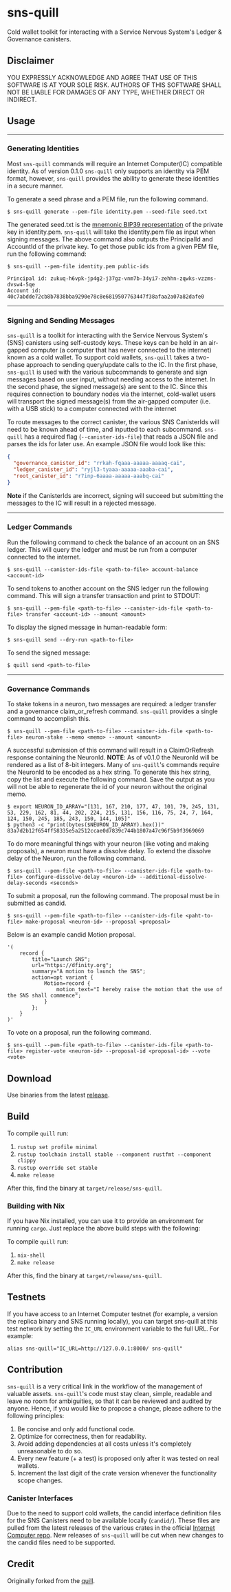 # sns-quill

Cold wallet toolkit for interacting with a Service Nervous System's Ledger & Governance canisters.

## Disclaimer

YOU EXPRESSLY ACKNOWLEDGE AND AGREE THAT USE OF THIS SOFTWARE IS AT YOUR SOLE RISK.
AUTHORS OF THIS SOFTWARE SHALL NOT BE LIABLE FOR DAMAGES OF ANY TYPE, WHETHER DIRECT OR INDIRECT.

## Usage

---

### Generating Identities

Most `sns-quill` commands will require an Internet Computer(IC) compatible identity. As of version 0.1.0 `sns-quill` only
supports an identity via PEM format, however, `sns-quill` provides the ability to generate these identities in a secure
manner.

To generate a seed phrase and a PEM file, run the following command.

```shell
$ sns-quill generate --pem-file identity.pem --seed-file seed.txt
```

The generated seed.txt is the [mnemonic BIP39 representation](https://en.wikipedia.org/wiki/Bitcoin_Improvement_Proposals#BIP39) of the private key in identity.pem. `sns-quill` will take
the identity.pem file as input when signing messages. The above command also outputs the PrincipalId and AccountId of
the private key. To get those public ids from a given PEM file, run the following command:

```shell
$ sns-quill --pem-file identity.pem public-ids

Principal id: zukuq-h6vpk-jp4g2-j37gz-vnm7b-34yi7-zehhn-zqwks-vzzms-dvsw4-5qe
Account id: 40c7abdde72cb8b7838bba9290e78c8e6819507763447f38afaa2a07a82dafe0
```

---

### Signing and Sending Messages

`sns-quill` is a toolkit for interacting with the Service Nervous System's (SNS) canisters using self-custody keys. These
keys can be held in an air-gapped computer (a computer that has never connected to the internet) known as a cold wallet.
To support cold wallets, `sns-quill` takes a two-phase approach to sending query/update calls to the IC.
In the first phase, `sns-quill` is used with the various subcommands to generate and sign messages based on user input,
without needing access to the internet. In the second phase, the signed message(s) are sent to the IC.
Since this requires connection to boundary nodes via the internet, cold-wallet users will transport the signed message(s) from the
air-gapped computer (i.e. with a USB stick) to a computer connected with the internet

To route messages to the correct canister, the various SNS CanisterIds will need to be known ahead of time, and
inputted to each subcommand. `sns-quill` has a required flag (`--canister-ids-file`) that reads a JSON file and
parses the ids for later use. An example JSON file would look like this:

```json
{
  "governance_canister_id": "rrkah-fqaaa-aaaaa-aaaaq-cai",
  "ledger_canister_id": "ryjl3-tyaaa-aaaaa-aaaba-cai",
  "root_canister_id": "r7inp-6aaaa-aaaaa-aaabq-cai"
}
```
**Note** if the CanisterIds are incorrect,
signing will succeed but submitting the messages to the IC will result in a rejected message.

---

### Ledger Commands

Run the following command to check the balance of an account on an SNS ledger. This will query the ledger and must
be run from a computer connected to the internet.

```shell
$ sns-quill --canister-ids-file <path-to-file> account-balance <account-id>
```

To send tokens to another account on the SNS ledger run the following command. This will sign a transfer transaction
and print to STDOUT:

```shell
$ sns-quill --pem-file <path-to-file> --canister-ids-file <path-to-file> transfer <account-id> --amount <amount>
```

To display the signed message in human-readable form:

```shell
$ sns-quill send --dry-run <path-to-file>
```

To send the signed message:
```shell
$ quill send <path-to-file>
```

---

### Governance Commands

To stake tokens in a neuron, two messages are required: a ledger transfer and a governance claim_or_refresh command.
`sns-quill` provides a single command to accomplish this.

```shell
$ sns-quill --pem-file <path-to-file> --canister-ids-file <path-to-file> neuron-stake --memo <memo> --amount <amount>
```

A successful submission of this command will result in a ClaimOrRefresh response containing the NeuronId.
**NOTE**: As of v0.1.0 the NeuronId will be rendered as a list of 8-bit integers. Many of `sns-quill`'s commands require
the NeuronId to be encoded as a hex string. To generate this hex string, copy the list and execute the following command.
Save the output as you will not be able to regenerate the id of your neuron without the original memo.

```shell
$ export NEURON_ID_ARRAY="[131, 167, 210, 177, 47, 101, 79, 245, 131, 53, 229, 162, 81, 44, 202, 224, 215, 131, 156, 116, 75, 24, 7, 164, 124, 150, 245, 185, 243, 150, 144, 105]"
$ python3 -c "print(bytes($NEURON_ID_ARRAY).hex())"
83a7d2b12f654ff58335e5a2512ccae0d7839c744b1807a47c96f5b9f3969069
```

To do more meaningful things with your neuron (like voting and making proposals), a neuron must have a dissolve delay.
To extend the dissolve delay of the Neuron, run the following command.

```shell
$ sns-quill --pem-file <path-to-file> --canister-ids-file <path-to-file> configure-dissolve-delay <neuron-id> --additional-dissolve-delay-seconds <seconds>
```

To submit a proposal, run the following command. The proposal must be in submitted as candid.

```shell
$ sns-quill --pem-file <path-to-file> --canister-ids-file <paht-to-file> make-proposal <neuron-id> --proposal <proposal>
```

Below is an example candid Motion proposal.

```
'( 
    record { 
        title="Launch SNS";
        url="https://dfinity.org"; 
        summary="A motion to launch the SNS";
        action=opt variant { 
            Motion=record { 
                motion_text="I hereby raise the motion that the use of the SNS shall commence"; 
            } 
        };  
    } 
)'
```

To vote on a proposal, run the following command.

```shell
$ sns-quill --pem-file <path-to-file> --canister-ids-file <path-to-file> register-vote <neuron-id> --proposal-id <proposal-id> --vote <vote>
```

## Download

Use binaries from the latest [release](https://github.com/DanielThurau/sns-quill/releases).

## Build

To compile `quill` run:

1. `rustup set profile minimal`
2. `rustup toolchain install stable --component rustfmt --component clippy`
3. `rustup override set stable`
4. `make release`

After this, find the binary at `target/release/sns-quill`.

### Building with Nix

If you have Nix installed, you can use it to provide an environment for
running `cargo`. Just replace the above build steps with the following:

To compile `quill` run:

1. `nix-shell`
4. `make release`

After this, find the binary at `target/release/sns-quill`.

## Testnets

If you have access to an Internet Computer testnet (for example, a version the
replica binary and SNS running locally), you can target sns-quill at this test
network by setting the `IC_URL` environment variable to the full URL. For
example:

    alias sns-quill="IC_URL=http://127.0.0.1:8000/ sns-quill"

## Contribution

`sns-quill` is a very critical link in the workflow of the management of valuable assets.
`sns-quill`'s code must stay clean, simple, readable and leave no room for ambiguities, so that it can be reviewed and audited by anyone.
Hence, if you would like to propose a change, please adhere to the following principles:

1. Be concise and only add functional code.
2. Optimize for correctness, then for readability.
3. Avoid adding dependencies at all costs unless it's completely unreasonable to do so.
4. Every new feature (+ a test) is proposed only after it was tested on real wallets.
5. Increment the last digit of the crate version whenever the functionality scope changes.

### Canister Interfaces

Due to the need to support cold wallets, the candid interface definition files for the SNS Canisters need to be available locally (`candid/`). These files are pulled from the latest releases of the various crates in the official [Internet Computer repo](https://github.com/dfinity/ic). New releases of `sns-quill` will be cut when new changes to the candid files need to be supported.

## Credit

Originally forked from the [quill](https://github.com/dfinity/quill).
